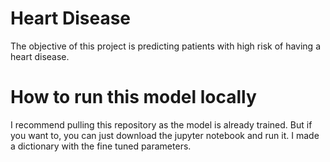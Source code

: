 # Heart Disease
The objective of this project is predicting patients with high risk of having a heart disease.

# How to run this model locally
I recommend pulling this repository as the model is already trained.
But if you want to, you can just download the jupyter notebook and run it. I made a dictionary with the fine tuned parameters.